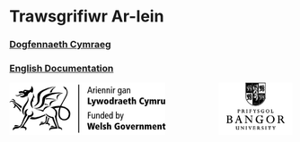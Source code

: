# Trawsgrifiwr Ar-lein

### [Dogfennaeth Cymraeg](docs/CY.md)

### [English Documentation](docs/EN.md)

<img src="docs/images/llyw_logo.png" alt="Logo" align="left">
<img src="docs/images/BU_logo.png" alt="Logo" align="right">
<br><br><br><br><br><br><br><br><br>
